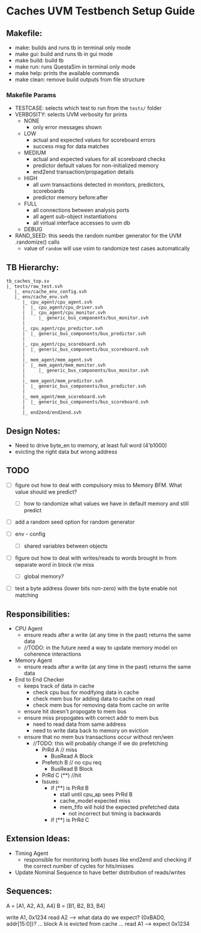 # Caches UVM Testbench Setup Guide

## Makefile:
- make: builds and runs tb in terminal only mode
- make gui: build and runs tb in gui mode
- make build: build tb
- make run: runs QuestaSim in terminal only mode
- make help: prints the available commands
- make clean: remove build outputs from file structure

### Makefile Params
- TESTCASE: selects which test to run from the `tests/` folder
- VERBOSITY: selects UVM verbosity for prints 
    - NONE
      - only error messages shown
    - LOW
      - actual and expected values for scoreboard errors
      - success msg for data matches
    - MEDIUM
      - actual and expected values for all scoreboard checks
      - predictor default values for non-initialized memory
      - end2end transaction/propagation details
    - HIGH
      - all uvm transactions detected in monitors, predictors, scoreboards 
      - predictor memory before:after
    - FULL
      - all connections between analysis ports
      - all agent sub-object instantiations
      - all virtual interface accesses to uvm db
    - DEBUG
- RAND_SEED: this seeds the random number generator for the UVM .randomize() calls
  - value of `random` will use vsim to randomize test cases automatically

## TB Hierarchy:
```
tb_caches_top.sv
|_ tests/raw_test.svh
   |_ env/cache_env_config.svh
   |_ env/cache_env.svh
      |_ cpu_agent/cpu_agent.svh
      |  |_ cpu_agent/cpu_driver.svh
      |  |_ cpu_agent/cpu_monitor.svh
      |     |_ generic_bus_components/bus_monitor.svh
      |
      |_ cpu_agent/cpu_predictor.svh
      |  |_ generic_bus_components/bus_predictor.svh
      |
      |_ cpu_agent/cpu_scoreboard.svh
      |  |_ generic_bus_components/bus_scoreboard.svh
      |
      |_ mem_agent/mem_agent.svh
      |  |_ mem_agent/mem_monitor.svh
      |     |_ generic_bus_components/bus_monitor.svh
      |
      |_ mem_agent/mem_predictor.svh
      |  |_ generic_bus_components/bus_predictor.svh
      |
      |_ mem_agent/mem_scoreboard.svh
      |  |_ generic_bus_components/bus_scoreboard.svh
      |
      |_ end2end/end2end.svh
```
## Design Notes:
- Need to drive byte_en to memory, at least full word (4'b1000)
- evicting the right data but wrong address

## TODO
- [ ] figure out how to deal with compulsory miss to Memory BFM. What value should we predict?
  - [ ] how to randomize what values we have in default memory and still predict
- [ ] add a random seed option for random generator
- [ ] env - config
  - [ ] shared variables between objects
- [ ] figure out how to deal with writes/reads to words brought in from separate word in block r/w miss
  - [ ] global memory?
- [ ] test a byte address (lower bits non-zero) with the byte enable not matching


## Responsibilities:
- CPU Agent
  - ensure reads after a write (at any time in the past) returns the same data
  - //TODO: in the future need a way to update memory model on coherence interactions
- Memory Agent
  - ensure reads after a write (at any time in the past) returns the same data
- End to End Checker
  - keeps track of data in cache
    - check cpu bus for modifying data in cache
    - check mem bus for adding data to cache on read
    - check mem bus for removing data from cache on write
  - ensure hit doesn't propogate to mem bus
  - ensure miss propogates with correct addr to mem bus
    - need to read data from same address
    - need to write data back to memory on eviction
  - ensure that no mem bus transactions occur without ren/wen
    - //TODO: this will probably change if we do prefetching
      - PrRd A // miss
        - BusRead A Block
      - Prefetch B // no cpu req
        - BusRead B Block
      - PrRd C (**) //hit
      - Issues:
        - if (**) is PrRd B
          - stall until cpu_ap sees PrRd B
          - cache_model expected miss
          - mem_fifo will hold the expected prefetched data
            - not incorrect but timing is backwards
        - if (**) is PrRd C


## Extension Ideas:
- Timing Agent
  - responsible for monitoring both buses like end2end and checking if the correct number of cycles for hits/misses
- Update Nominal Sequence to have better distribution of reads/writes




## Sequences:
A = [A1, A2, A3, A4]
B = [B1, B2, B3, B4]

write A1, 0x1234
read A2           --> what data do we expect? {0xBAD0, addr[15:0]}? 
...
block A is evicted from cache
...
read A1           --> expect 0x1234